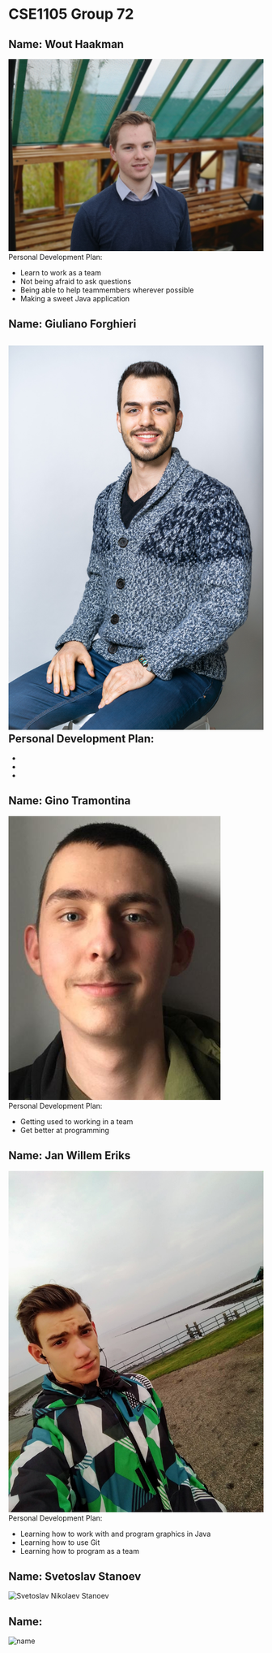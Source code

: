 # CSE1105 Group 72

## Name: Wout Haakman
![Wout Haakman](WoutHaakman.jpg)<br/>
Personal Development Plan:
- Learn to work as a team
- Not being afraid to ask questions
- Being able to help teammembers wherever possible
- Making a sweet Java application

## Name: Giuliano Forghieri
![Giuliano Forghieri](gforghieri.jpg)<br/>
Personal Development Plan:
-
-
-
-

## Name: Gino Tramontina
![Gino Tramontina](GinoTramontina.jpg)<br/>
Personal Development Plan:
- Getting used to working in a team
- Get better at programming

## Name: Jan Willem Eriks
![Jan Willem Eriks](jan_willem.jpg)<br/>
Personal Development Plan:
- Learning how to work with and program graphics in Java
- Learning how to use Git
- Learning how to program as a team

## Name: Svetoslav Stanoev
![Svetoslav Nikolaev Stanoev]()<br/>

## Name:
![name]()<br/>
